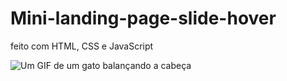 # Mini-landing-page-slide-hover
 feito com HTML, CSS e JavaScript

 ![Um GIF de um gato balançando a cabeça](https://s12.gifyu.com/images/SWJPl.gif)
